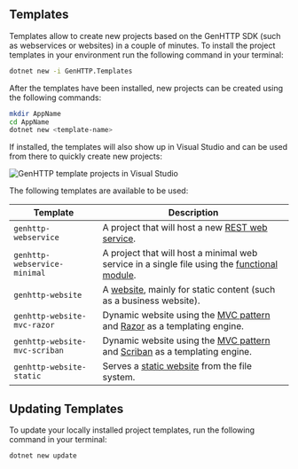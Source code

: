 ﻿## Templates

Templates allow to create new projects based on the GenHTTP SDK
(such as webservices or websites) in a couple of minutes. To
install the project templates in your environment run the following
command in your terminal:

```bash
dotnet new -i GenHTTP.Templates
```

After the templates have been installed, new projects can be created
using the following commands:

```bash
mkdir AppName
cd AppName
dotnet new <template-name>
```

If installed, the templates will also show up in Visual Studio and can
be used from there to quickly create new projects:

![GenHTTP template projects in Visual Studio](/images/templates.png)

The following templates are available to be used:

| Template      | Description  | 
| ------------- |------------- | 
| `genhttp-webservice` | A project that will host a new [REST web service](./webservices). |
| `genhttp-webservice-minimal` | A project that will host a minimal web service in a single file using the [functional module](./functional). |
| `genhttp-website` | A [website](./websites), mainly for static content (such as a business website). |
| `genhttp-website-mvc-razor` | Dynamic website using the [MVC pattern](./controllers) and [Razor](https://docs.microsoft.com/en-us/aspnet/core/mvc/views/razor?view=aspnetcore-5.0) as a templating engine. |
| `genhttp-website-mvc-scriban` | Dynamic website using the [MVC pattern](./controllers) and [Scriban](https://github.com/scriban/scriban/) as a templating engine. |
| `genhttp-website-static` | Serves a [static website](./static-websites) from the file system. |

## Updating Templates

To update your locally installed project templates, run the following
command in your terminal:

```bash
dotnet new update
```